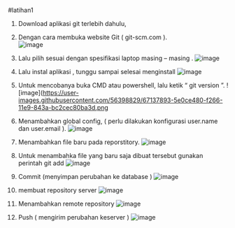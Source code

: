 #latihan1
1.	Download aplikasi git terlebih dahulu,
2.	Dengan cara membuka website Git ( git-scm.com ).  
![image](https://user-images.githubusercontent.com/56398829/66699213-ea6f5280-ed0e-11e9-9618-0dad248af164.png)

3.	Lalu pilih sesuai dengan spesifikasi laptop masing – masing .
![image](https://user-images.githubusercontent.com/56398829/66699259-6073b980-ed0f-11e9-94d6-219d00224425.png)

4.	Lalu instal aplikasi , tunggu sampai selesai menginstall
![image](https://user-images.githubusercontent.com/56398829/67137879-3c136200-f266-11e9-9c85-c848a5996b98.png)

5.	Untuk mencobanya buka CMD atau powershell, lalu ketik “ git version ”.
![image](https://user-images.githubusercontent.com/56398829/67137893-5e0ce480-f266-11e9-843a-bc2cec80ba3d.png

6.	Menambahkan global config, ( perlu dilakukan konfigurasi user.name dan user.email ).
![image](https://user-images.githubusercontent.com/56398829/67138092-ebe9cf00-f268-11e9-80fb-0ea8d8e7964b.png)

7.	Menambahkan file baru pada reporstitory.
![image](https://user-images.githubusercontent.com/56398829/67138117-2c494d00-f269-11e9-858f-4032dcd70b06.png)

8.	Untuk menambahka file yang baru saja dibuat tersebut gunakan perintah git add
![image](https://user-images.githubusercontent.com/56398829/67138228-6b2bd280-f26a-11e9-8e79-cbd9f25f60d1.png)

9.	Commit (menyimpan perubahan ke database )
![image](https://user-images.githubusercontent.com/56398829/67138259-b9d96c80-f26a-11e9-9c58-5bb6ee4ec06c.png)

10. membuat repository server 
![image](https://user-images.githubusercontent.com/56398829/67138285-1b99d680-f26b-11e9-8f86-8f684bafc9ed.png)

11.	Menambahkan remote repository
![image](https://user-images.githubusercontent.com/56398829/67138309-4dab3880-f26b-11e9-87e8-7b687a6cd199.png)

12.	Push ( mengirim perubahan keserver )
![image](https://user-images.githubusercontent.com/56398829/67138314-703d5180-f26b-11e9-80e0-6b90e82cc126.png)
